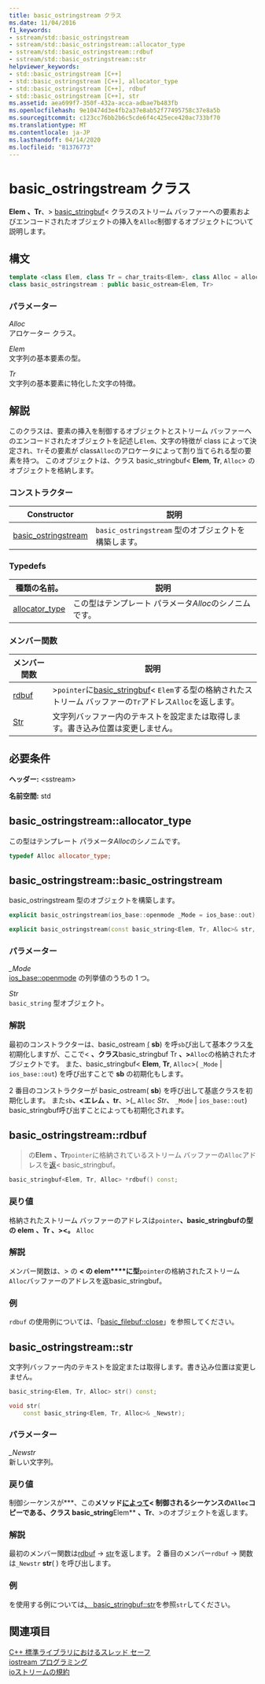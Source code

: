 ```yaml
---
title: basic_ostringstream クラス
ms.date: 11/04/2016
f1_keywords:
- sstream/std::basic_ostringstream
- sstream/std::basic_ostringstream::allocator_type
- sstream/std::basic_ostringstream::rdbuf
- sstream/std::basic_ostringstream::str
helpviewer_keywords:
- std::basic_ostringstream [C++]
- std::basic_ostringstream [C++], allocator_type
- std::basic_ostringstream [C++], rdbuf
- std::basic_ostringstream [C++], str
ms.assetid: aea699f7-350f-432a-acca-adbae7b483fb
ms.openlocfilehash: 9e10474d3e4fb2a37e8ab52f77495758c37e8a5b
ms.sourcegitcommit: c123cc76bb2b6c5cde6f4c425ece420ac733bf70
ms.translationtype: MT
ms.contentlocale: ja-JP
ms.lasthandoff: 04/14/2020
ms.locfileid: "81376773"
---
```

# <a name="basic_ostringstream-class"></a>basic_ostringstream クラス

**Elem** **、Tr**、> [basic_stringbuf](../standard-library/basic-stringbuf-class.md)< クラスのストリーム バッファーへの要素およびエンコードされたオブジェクトの挿入を`Alloc`制御するオブジェクトについて説明します。

## <a name="syntax"></a>構文

```cpp
template <class Elem, class Tr = char_traits<Elem>, class Alloc = allocator<Elem>>
class basic_ostringstream : public basic_ostream<Elem, Tr>
```

### <a name="parameters"></a>パラメーター

*Alloc*\
アロケーター クラス。

*Elem*\
文字列の基本要素の型。

*Tr*\
文字列の基本要素に特化した文字の特徴。

## <a name="remarks"></a>解説

このクラスは、要素の挿入を制御するオブジェクトとストリーム バッファーへのエンコードされたオブジェクトを記述し`Elem`、文字の特徴が class によって決定され、`Tr`その要素が class`Alloc`のアロケータによって割り当てられる型の要素を持つ。 このオブジェクトは、クラス basic_stringbuf< **Elem**, **Tr**, `Alloc`> のオブジェクトを格納します。

### <a name="constructors"></a>コンストラクター

|Constructor|説明|
|-|-|
|[basic_ostringstream](#basic_ostringstream)|`basic_ostringstream` 型のオブジェクトを構築します。|

### <a name="typedefs"></a>Typedefs

|種類の名前。|説明|
|-|-|
|[allocator_type](#allocator_type)|この型はテンプレート パラメータ*Alloc*のシノニムです。|

### <a name="member-functions"></a>メンバー関数

|メンバー関数|説明|
|-|-|
|[rdbuf](#rdbuf)|>`pointer`に[basic_stringbuf](../standard-library/basic-stringbuf-class.md)< `Elem`する型の格納されたストリーム バッファーの`Tr`アドレス`Alloc`を返します。|
|[Str](#str)|文字列バッファー内のテキストを設定または取得します。書き込み位置は変更しません。|

## <a name="requirements"></a>必要条件

**ヘッダー:** \<sstream>

**名前空間:** std

## <a name="basic_ostringstreamallocator_type"></a><a name="allocator_type"></a>basic_ostringstream::allocator_type

この型はテンプレート パラメータ*Alloc*のシノニムです。

```cpp
typedef Alloc allocator_type;
```

## <a name="basic_ostringstreambasic_ostringstream"></a><a name="basic_ostringstream"></a>basic_ostringstream::basic_ostringstream

basic_ostringstream 型のオブジェクトを構築します。

```cpp
explicit basic_ostringstream(ios_base::openmode _Mode = ios_base::out);

explicit basic_ostringstream(const basic_string<Elem, Tr, Alloc>& str, ios_base::openmode _Mode = ios_base::out);
```

### <a name="parameters"></a>パラメーター

*_Mode*\
[ios_base::openmode](../standard-library/ios-base-class.md#openmode) の列挙値のうちの 1 つ。

*Str*\
`basic_string` 型オブジェクト。

### <a name="remarks"></a>解説

最初のコンストラクターは、basic_ostream [(](../standard-library/basic-ostream-class.md) **sb**) を呼`sb`び出して基本クラス[を](../standard-library/basic-stringbuf-class.md)初期化しますが、ここで< **、クラス**basic_stringbuf Tr **、>**`Alloc`の格納されたオブジェクトです。 また、basic_stringbuf< **Elem**, **Tr**, `Alloc`>( `_Mode` &#124; `ios_base::out`) を呼び出すことで **sb** の初期化もします。

2 番目のコンストラクターが basic_ostream( **sb**) を呼び出して基底クラスを初期化します。 また`sb`**、<エレム** **、tr**、>(_ `Alloc` *Str*、 `_Mode` &#124; `ios_base::out`) basic_stringbuf呼び出すことによっても初期化されます。

## <a name="basic_ostringstreamrdbuf"></a><a name="rdbuf"></a>basic_ostringstream::rdbuf

> の**Elem** **、Tr**`pointer`に格納されているストリーム バッファーの`Alloc`アドレスを[返](../standard-library/basic-stringbuf-class.md)< basic_stringbuf。

```cpp
basic_stringbuf<Elem, Tr, Alloc> *rdbuf() const;
```

### <a name="return-value"></a>戻り値

格納されたストリーム バッファーのアドレスは`pointer`**、basic_stringbufの型の elem** **、Tr 、><。** `Alloc`

### <a name="remarks"></a>解説

メンバー関数は、> の **< の elem****に型**`pointer`の格納されたストリーム`Alloc`バッファーのアドレスを返basic_stringbuf。

### <a name="example"></a>例

`rdbuf` の使用例については、「[basic_filebuf::close](../standard-library/basic-filebuf-class.md#close)」を参照してください。

## <a name="basic_ostringstreamstr"></a><a name="str"></a>basic_ostringstream::str

文字列バッファー内のテキストを設定または取得します。書き込み位置は変更しません。

```cpp
basic_string<Elem, Tr, Alloc> str() const;

void str(
    const basic_string<Elem, Tr, Alloc>& _Newstr);
```

### <a name="parameters"></a>パラメーター

*_Newstr*\
新しい文字列。

### <a name="return-value"></a>戻り値

制御シーケンスが**\*、この**メソッド[によって](../standard-library/basic-string-class.md)< 制御されるシーケンスの`Alloc`コピーである、クラス basic_string**Elem** **、Tr**、>のオブジェクトを返します。

### <a name="remarks"></a>解説

最初のメンバー関数は[rdbuf](#rdbuf) -> [str](../standard-library/basic-stringbuf-class.md#str)を返します。 2 番目のメンバー`rdbuf` -> 関数は`_Newstr` **str**( ) を呼び出します。

### <a name="example"></a>例

を使用する例については[、 basic_stringbuf::str](../standard-library/basic-stringbuf-class.md#str)を参照`str`してください。

## <a name="see-also"></a>関連項目

[C++ 標準ライブラリにおけるスレッド セーフ](../standard-library/thread-safety-in-the-cpp-standard-library.md)\
[iostream プログラミング](../standard-library/iostream-programming.md)\
[ioストリームの規約](../standard-library/iostreams-conventions.md)
